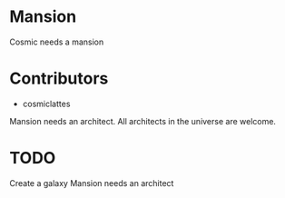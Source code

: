 # Mansion

Cosmic needs a mansion

# Contributors
- cosmiclattes

Mansion needs an architect. All architects in the universe are welcome.

# TODO
Create a galaxy
Mansion needs an architect
